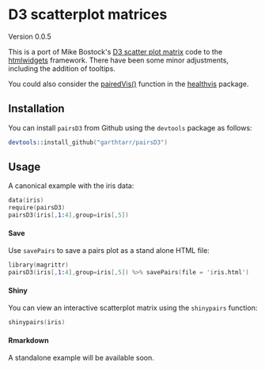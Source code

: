 # D3 scatterplot matrices

Version 0.0.5

This is a port of Mike Bostock's [D3 scatter plot matrix](http://bl.ocks.org/mbostock/4063663) code to the [htmlwidgets](https://github.com/ramnathv/htmlwidgets) framework.  There have been some minor adjustments, including the addition of tooltips.

You could also consider the [pairedVis()](https://healthvis.wordpress.com/2013/04/05/pairedvis/) function in the [healthvis](https://healthvis.wordpress.com/) package.

## Installation

You can install `pairsD3` from Github using the `devtools` package as follows:

```s
devtools::install_github("garthtarr/pairsD3")
```

## Usage

A canonical example with the iris data:

```s
data(iris)
require(pairsD3)
pairsD3(iris[,1:4],group=iris[,5])
```

#### Save

Use `savePairs` to save a pairs plot as a stand alone HTML file:

```s
library(magrittr)
pairsD3(iris[,1:4],group=iris[,5]) %>% savePairs(file = 'iris.html')
```

#### Shiny

You can view an interactive scatterplot matrix using the `shinypairs` function:

```s
shinypairs(iris)
```

#### Rmarkdown

A standalone example will be available soon.

